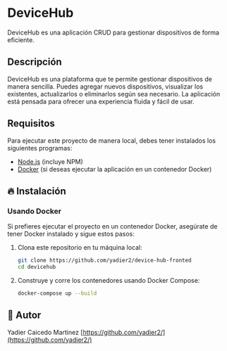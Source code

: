 # DeviceHub

DeviceHub es una aplicación CRUD para gestionar dispositivos de forma eficiente. 


## Descripción

DeviceHub es una plataforma que te permite gestionar dispositivos de manera sencilla. Puedes agregar nuevos dispositivos, visualizar los existentes, actualizarlos o eliminarlos según sea necesario. La aplicación está pensada para ofrecer una experiencia fluida y fácil de usar.

## Requisitos

Para ejecutar este proyecto de manera local, debes tener instalados los siguientes programas:

- [Node.js](https://nodejs.org/) (incluye NPM)
- [Docker](https://www.docker.com/get-started) (si deseas ejecutar la aplicación en un contenedor Docker)

## 🔥 Instalación

### Usando Docker

Si prefieres ejecutar el proyecto en un contenedor Docker, asegúrate de tener Docker instalado y sigue estos pasos:

1. Clona este repositorio en tu máquina local:
   ```bash
   git clone https://github.com/yadier2/device-hub-fronted
   cd devicehub
1. Construye y corre los contenedores usando Docker Compose:
   ```bash
   docker-compose up --build

## 🌟 Autor

Yadier Caicedo Martinez [https://github.com/yadier2/](https://github.com/yadier2/)
